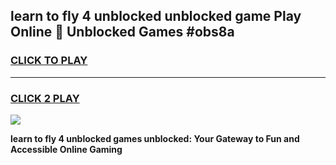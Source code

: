 
## learn to fly 4 unblocked unblocked game Play Online 👋 Unblocked Games #obs8a
<h3>
<a href="https://premium.freeplayer.one?title=learn_to_fly_4_unblocked&ref=21F">CLICK TO PLAY</a></h3>
<hr>

<h3>
<a href="https://premium.freeplayer.one?title=learn_to_fly_4_unblocked&ref=21F">CLICK 2 PLAY</a>
  
</h3>

<a href="https://premium.freeplayer.one?title=learn_to_fly_4_unblocked&ref=21F/"><img src="https://clearcache.store/games.png"></a>


**learn to fly 4 unblocked games unblocked: Your Gateway to Fun and Accessible Online Gaming**
